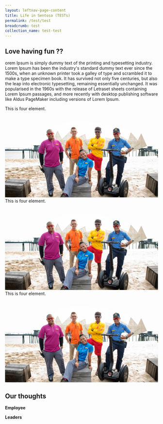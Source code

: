 ```yaml
---
layout: leftnav-page-content
title: Life in Sentosa (TESTs)
permalink: /test/test
breadcrumb: test
collection_name: test-test
---
```

## Love having fun ??
orem Ipsum is simply dummy text of the printing and typesetting industry. Lorem Ipsum has been the industry's standard dummy text ever since the 1500s, when an unknown printer took a galley of type and scrambled it to make a type specimen book. It has survived not only five centuries, but also the leap into electronic typesetting, remaining essentially unchanged. It was popularised in the 1960s with the release of Letraset sheets containing Lorem Ipsum passages, and more recently with desktop publishing software like Aldus PageMaker including versions of Lorem Ipsum.
<div>
  <section class="contain">
    <div class="one">
    This is four element.
    </div>
    <div class="two">
      <img src="images/test/testimage.jpg" alt="Group Photo">
    </div>
    <div class="three">
    This is four element.
    </div>
    <div class="four">
    <img src="images/test/testimage.jpg" alt="Group Photo">
    </div>
    <div class="five">
    This is four element.
    </div>
    <div class="six">
    <img src="images/test/testimage.jpg" alt="Group Photo">
    </div>
  </section>
</div>

## Our thoughts
**Employee**
  
**Leaders**
  
